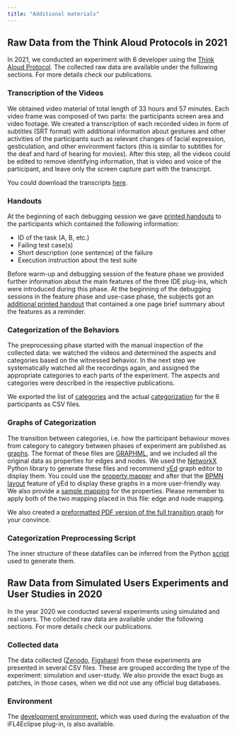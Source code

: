```yaml
---
title: "Additional materials"
---
```

## Raw Data from the Think Aloud Protocols in 2021

In 2021, we conducted an experiment with 6 developer using the [Think Aloud Protocol](https://psycnet.apa.org/record/1980-24435-001). The collected raw data are available under the following sections. For more details check our publications.

### Transcription of the Videos

We obtained video material of total length of 33 hours and 57 minutes.
Each video frame was composed of two parts: the participants screen area and video footage.
We created a transcription of each recorded video in form of subtitles (SRT format) with additional information about gestures and other activities of the participants such as relevant changes of facial expression, gesticulation, and other environment factors (this is similar to subtitles for the deaf and hard of hearing for movies).
After this step, all the videos could be edited to remove identifying information, that is video and voice of the participant, and leave only the screen capture part with the transcript.

You could download the transcripts [here](https://github.com/InteractiveFaultLocalization/think-aloud-utils/tree/iFL2021/video-logs).

### Handouts

At the beginning of each debugging session we gave [printed handouts](https://github.com/InteractiveFaultLocalization/think-aloud-utils/blob/iFL2021/handouts/tasks.pdf) to the participants which contained the following information:

+ ID of the task (A, B, etc.)
+ Failing test case(s)
+ Short description (one sentence) of the failure
+ Execution instruction about the test suite

Before warm-up and debugging session of the feature phase we provided further information about the main features of the three IDE plug-ins, which were introduced during this phase.
At the beginning of the debugging sessions in the feature phase and use-case phase, the subjects got an [additional printed handout](https://github.com/InteractiveFaultLocalization/think-aloud-utils/blob/iFL2021/handouts/tools.pdf) that contained a one page brief summary about the features as a reminder.

### Categorization of the Behaviors

The preprocessing phase started with the manual inspection of the collected data: we watched the videos and determined the aspects and categories based on the witnessed behavior.
In the next step we systematically watched all the recordings again, and assigned the appropriate categories to each parts of the experiment.
The aspects and categories were described in the respective publications.

We exported the list of [categories](https://github.com/InteractiveFaultLocalization/think-aloud-utils/blob/iFL2021/preprocessing/macros.csv) and the actual [categorization](https://github.com/InteractiveFaultLocalization/think-aloud-utils/blob/iFL2021/preprocessing/categorization.csv) for the 6 participants as CSV files.

### Graphs of Categorization

The transition between categories, i.e. how the participant behaviour moves from category to category between phases of experiment are published as [graphs](https://github.com/search?q=repo%3AInteractiveFaultLocalization%2Fthink-aloud-utils+extension%3Agraphml+path%3A%2Fpreprocessing%2F&type=Code&ref=advsearch&l=&l=).
The format of these files are [GRAPHML](http://graphml.graphdrawing.org/), and we included all the original data as properties for edges and nodes.
We used the [NetworkX](https://networkx.org/) Python library to generate these files and recommend [yEd](https://www.yworks.com/products/yed) graph editor to display them.
You could use the [property mapper](https://yed.yworks.com/support/manual/properties_mapper.html) and after that the [BPMN layout](https://yed.yworks.com/support/manual/layout_bpmn.html) feature of yEd to display these graphs in a more user-friendly way. We also provide a [sample mapping](https://github.com/InteractiveFaultLocalization/think-aloud-utils/blob/iFL2021/preprocessing/ifl.cnfx) for the properties. Please remember to apply both of the two mapping placed in this file: edge and node mapping.

We also created a [preformatted PDF version of the full transition graph](https://github.com/InteractiveFaultLocalization/think-aloud-utils/blob/iFL2021/preprocessing/arcs_full.pdf) for your convince.

### Categorization Preprocessing Script

The inner structure of these datafiles can be inferred from the Python [script](https://github.com/InteractiveFaultLocalization/think-aloud-utils/blob/iFL2021/preprocessing/main.py) used to generate them.

## Raw Data from Simulated Users Experiments and User Studies in 2020

In the year 2020 we conducted several experiments using simulated and real users.
The collected raw data are available under the following sections. For more details check our publications.

### Collected data

The data collected ([Zenodo](https://zenodo.org/record/3991763#.YGWXyq8zaUk), [Figshare](https://figshare.com/collections/Supplemental_Material_for_Experiments_with_Interactive_Fault_Localization_Using_Simulated_and_Real_Users/5099597/1)) from these experiments are presented in several CSV files. These are grouped according the type of the experiment: simulation and user-study.
We also provide the exact bugs as patches, in those cases, when we did not use any official bug databases.

### Environment

The [development environment](https://figshare.com/articles/software/Software_for_Experiments_with_Interactive_Fault_Localization_Using_Simulated_and_Real_Users/12845921?backTo=/collections/Supplemental_Material_for_Experiments_with_Interactive_Fault_Localization_Using_Simulated_and_Real_Users/5099597), which was used during the evaluation of the iFL4Eclipse plug-in, is also available.